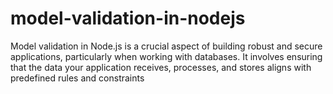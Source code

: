 # model-validation-in-nodejs
Model validation in Node.js is a crucial aspect of building robust and secure applications, particularly when working with databases. It involves ensuring that the data your application receives, processes, and stores aligns with predefined rules and constraints
